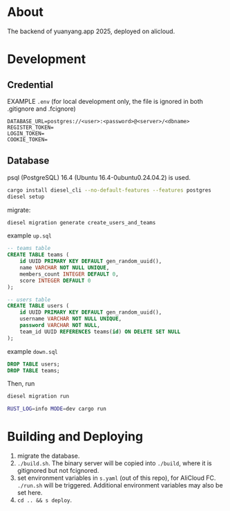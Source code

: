 # About

The backend of yuanyang.app 2025, deployed on alicloud.

# Development

## Credential

EXAMPLE `.env` (for local development only, the file is ignored in both .gitignore and .fcignore)

```
DATABASE_URL=postgres://<user>:<password>@<server>/<dbname>
REGISTER_TOKEN=
LOGIN_TOKEN=
COOKIE_TOKEN=
```

## Database

psql (PostgreSQL) 16.4 (Ubuntu 16.4-0ubuntu0.24.04.2) is used.


``` bash
cargo install diesel_cli --no-default-features --features postgres
diesel setup

```

migrate:

``` bash
diesel migration generate create_users_and_teams
```

example `up.sql`

```sql
-- teams table
CREATE TABLE teams (
    id UUID PRIMARY KEY DEFAULT gen_random_uuid(),
    name VARCHAR NOT NULL UNIQUE,
    members_count INTEGER DEFAULT 0,
    score INTEGER DEFAULT 0
);

-- users table
CREATE TABLE users (
    id UUID PRIMARY KEY DEFAULT gen_random_uuid(),
    username VARCHAR NOT NULL UNIQUE,
    password VARCHAR NOT NULL,
    team_id UUID REFERENCES teams(id) ON DELETE SET NULL
);
```

example `down.sql`

```sql
DROP TABLE users;
DROP TABLE teams;

```

Then, run

```bash
diesel migration run
```

```bash
RUST_LOG=info MODE=dev cargo run
```



# Building and Deploying

1. migrate the database.
2. `./build.sh`. The binary server will be copied into `./build`, where it is gitignored but not fcignored.
3. set environment variables in `s.yaml` (out of this repo), for AliCloud FC. `./run.sh` will be triggered. Additional environment variables may also be set here.
4. `cd .. && s deploy`.

